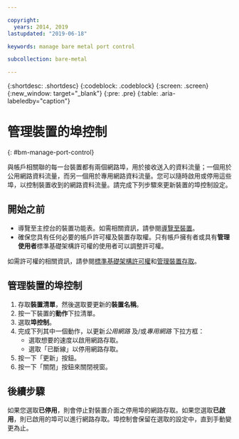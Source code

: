 ```yaml
---

copyright:
  years: 2014, 2019
lastupdated: "2019-06-18"

keywords: manage bare metal port control

subcollection: bare-metal

---
```


{:shortdesc: .shortdesc}
{:codeblock: .codeblock}
{:screen: .screen}
{:new_window: target="_blank"}
{:pre: .pre}
{:table: .aria-labeledby="caption"}

# 管理裝置的埠控制
{: #bm-manage-port-control}

與帳戶相關聯的每一台裝置都有兩個網路埠，用於接收送入的資料流量；一個用於公用網路資料流量，而另一個用於專用網路資料流量。您可以隨時啟用或停用這些埠，以控制裝置收到的網路資料流量。請完成下列步驟來更新裝置的埠控制設定。

## 開始之前
* 導覽至主控台的裝置功能表。如需相關資訊，請參閱[導覽至裝置](/docs/bare-metal?topic=virtual-servers-navigating-devices)。
* 確保您具有任何必要的帳戶許可權及裝置存取權。只有帳戶擁有者或具有**管理使用者**標準基礎架構許可權的使用者可以調整許可權。

如需許可權的相關資訊，請參閱[標準基礎架構許可權](/docs/iam?topic=iam-infrapermission#infrapermission)和[管理裝置存取](/docs/bare-metal?topic=virtual-servers-managing-device-access)。

## 管理裝置的埠控制

1. 存取**裝置清單**，然後選取要更新的**裝置名稱**。  
2. 按一下裝置的**動作**下拉清單。
3. 選取**埠控制**。
4. 完成下列其中一個動作，以更新*公用網路* 及/或*專用網路* 下拉方框：
   * 選取想要的速度以啟用網路存取。
   * 選取「已斷線」以停用網路存取。
5. 按一下「更新」按鈕。
6. 按一下「關閉」按鈕來關閉視窗。

## 後續步驟

如果您選取**已停用**，則會停止對裝置介面之停用埠的網路存取。如果您選取**已啟用**，則已啟用的埠可以進行網路存取。埠控制會保留在選取的設定中，直到手動變更為止。
